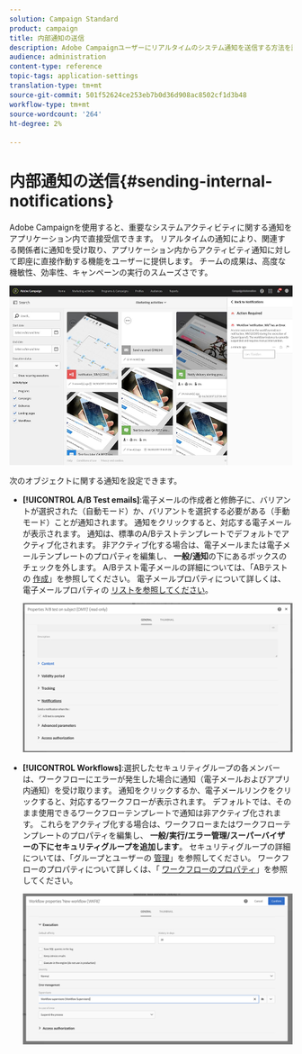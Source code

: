 ```yaml
---
solution: Campaign Standard
product: campaign
title: 内部通知の送信
description: Adobe Campaignユーザーにリアルタイムのシステム通知を送信する方法を説明します。
audience: administration
content-type: reference
topic-tags: application-settings
translation-type: tm+mt
source-git-commit: 501f52624ce253eb7b0d36d908ac8502cf1d3b48
workflow-type: tm+mt
source-wordcount: '264'
ht-degree: 2%

---
```



# 内部通知の送信{#sending-internal-notifications}

Adobe Campaignを使用すると、重要なシステムアクティビティに関する通知をアプリケーション内で直接受信できます。 リアルタイムの通知により、関連する関係者に通知を受け取り、アプリケーション内からアクティビティ通知に対して即座に直接作動する機能をユーザーに提供します。 チームの成果は、高度な機敏性、効率性、キャンペーンの実行のスムーズさです。

![](assets/pulse_3.png)

次のオブジェクトに関する通知を設定できます。

* **[!UICONTROL A/B Test emails]**:電子メールの作成者と修飾子に、バリアントが選択された（自動モード）か、バリアントを選択する必要がある（手動モード）ことが通知されます。 通知をクリックすると、対応する電子メールが表示されます。 通知は、標準のA/Bテストテンプレートでデフォルトでアクティブ化されます。 非アクティブ化する場合は、電子メールまたは電子メールテンプレートのプロパティを編集し、 **一般/通知**&#x200B;の下にあるボックスのチェックを外します。 A/Bテスト電子メールの詳細については、「ABテストの [作成](../../channels/using/designing-an-a-b-test-email.md)」を参照してください。 電子メールプロパティについて詳しくは、電子メールプロパティの [リストを参照してください](../../administration/using/configuring-email-channel.md#list-of-email-properties)。

   ![](assets/pulse_2.png)

* **[!UICONTROL Workflows]**:選択したセキュリティグループの各メンバーは、ワークフローにエラーが発生した場合に通知（電子メールおよびアプリ内通知）を受け取ります。 通知をクリックするか、電子メールリンクをクリックすると、対応するワークフローが表示されます。 デフォルトでは、そのまま使用できるワークフローテンプレートで通知は非アクティブ化されます。 これらをアクティブ化する場合は、ワークフローまたはワークフローテンプレートのプロパティを編集し、 **一般/実行/エラー管理/スーパーバイザーの下にセキュリティグループを追加します**。 セキュリティグループの詳細については、「グループとユーザーの [管理](../../administration/using/managing-groups-and-users.md)」を参照してください。 ワークフローのプロパティについて詳しくは、「 [ワークフローのプロパティ](../../automating/using/managing-execution-options.md)」を参照してください。

   ![](assets/pulse_1.png)
